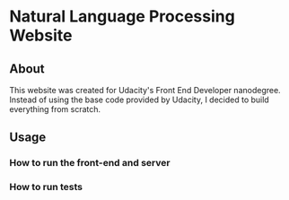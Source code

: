 # Natural Language Processing Website

## About
This website was created for Udacity's Front End Developer nanodegree. 
Instead of using the base code provided by Udacity, I decided to build
everything from scratch.

## Usage
### How to run the front-end and server

### How to run tests
